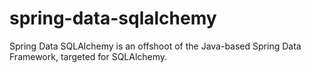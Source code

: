 # spring-data-sqlalchemy
Spring Data SQLAlchemy is an offshoot of the Java-based Spring Data Framework, targeted for SQLAlchemy.
